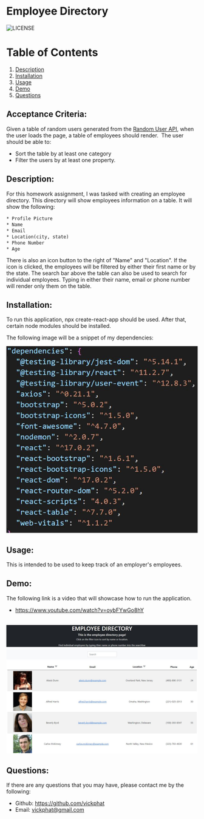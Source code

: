 # Employee Directory

![LICENSE](https://img.shields.io/badge/License-[MIT]-blue?style=for-the-badge&logo=appveyor.svg)

# Table of Contents 

1. [Description](#description)
2. [Installation](#installation)
3. [Usage](#usage)
4. [Demo](#demo)
5. [Questions](#questions)

## Acceptance Criteria:


Given a table of random users generated from the [Random User API](https://randomuser.me/), when the user loads the page, a table of employees should render. 
​
The user should be able to:
​
  * Sort the table by at least one category
​
  * Filter the users by at least one property.

## Description:

For this homework assignment, I was tasked with creating an employee directory. This directory will show employees information on a table. 
It will show the following:

    * Profile Picture
    * Name
    * Email
    * Location(city, state)
    * Phone Number
    * Age

There is also an icon button to the right of "Name" and "Location". If the icon is clicked, the employees will be filtered by either their first name or by the state. The search bar above the table can also be used to search for individual employees. Typing in either their name, email or phone number will render only them on the table. 


## Installation:

To run this application, npx create-react-app should be used. After that, certain node modules should be installed. 

The following image will be a snippet of my dependencies:

<img src= "./public/images/depenedencies.JPG">
        

## Usage:

This is intended to be used to keep track of an employer's employees. 

## Demo:
The following link is a video that will showcase how to run the application.

* https://www.youtube.com/watch?v=oybFYwGo8hY

<br>
<img src= "./public/images/employeeTable.JPG">

## Questions: 
If there are any questions that you may have, please contact me by the following:

* Github: https://github.com/vickphat
* Email: vickphat@gmail.com 
